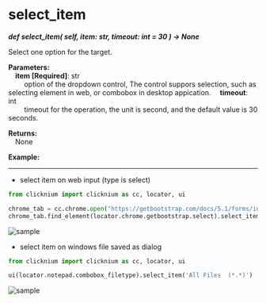 # select_item
***def select_item(
        self,
        item: str,
        timeout: int = 30
    ) -> None***  

Select one option for the target.

**Parameters:**  
    &emsp;**item [Required]**: str   
        &emsp;&emsp; option of the dropdown control, The control suppors selection, such as selecting element in web, or combobox in desktop appication. 
    &emsp;**timeout**: int  
        &emsp;&emsp; timeout for the operation, the unit is second, and the default value is 30 seconds.   

**Returns:**  
    &emsp;None

**Example:**
***
- select item on web input (type is select)
```python
from clicknium import clicknium as cc, locator, ui

chrome_tab = cc.chrome.open("https://getbootstrap.com/docs/5.1/forms/input-group/")
chrome_tab.find_element(locator.chrome.getbootstrap.select).select_item('One')

```

![sample](../../../img/select_item_sample1.png)  
-  select item on windows file saved as dialog  
```python
from clicknium import clicknium as cc, locator, ui

ui(locator.notepad.combobox_filetype).select_item('All Files  (*.*)')

```
![sample](../../../img/select_item_sample2.png)  